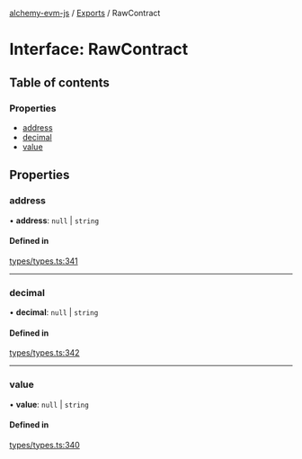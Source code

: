 [alchemy-evm-js](../README.md) / [Exports](../modules.md) / RawContract

# Interface: RawContract

## Table of contents

### Properties

- [address](RawContract.md#address)
- [decimal](RawContract.md#decimal)
- [value](RawContract.md#value)

## Properties

### address

• **address**: ``null`` \| `string`

#### Defined in

[types/types.ts:341](https://github.com/alchemyplatform/exploring-pioneer/blob/53a912f/src/types/types.ts#L341)

___

### decimal

• **decimal**: ``null`` \| `string`

#### Defined in

[types/types.ts:342](https://github.com/alchemyplatform/exploring-pioneer/blob/53a912f/src/types/types.ts#L342)

___

### value

• **value**: ``null`` \| `string`

#### Defined in

[types/types.ts:340](https://github.com/alchemyplatform/exploring-pioneer/blob/53a912f/src/types/types.ts#L340)
